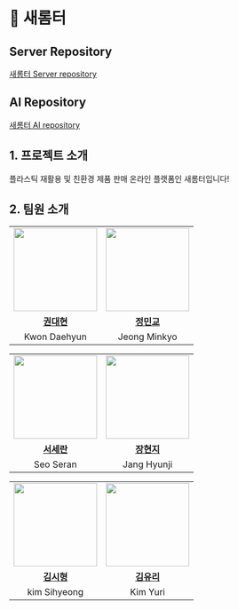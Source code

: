 # 🌱 새롬터

## Server Repository
[새롬터 Server repository](https://github.com/Saerom-teo/server)

## AI Repository
[새롬터 AI repository](https://github.com/Saerom-teo/ai)

## 1. 프로젝트 소개
플라스틱 재활용 및 친환경 제품 판매 온라인 플랫폼인 새롬터입니다!

## 2. 팀원 소개

<table>
  <tr>
    <td align="center"><a href="https://github.com/DevHyun2"><img src="https://avatars.githubusercontent.com/DevHyun2" width="150px;" alt="">
    <td align="center"><a href="https://github.com/MinkyoDev"><img src="https://avatars.githubusercontent.com/MinkyoDev" width="150px;" alt="">
    </td>
  </tr>
  <tr>
    <td align="center"><a href="https://github.com/DevHyun2"><b>권대현</b></td>
    <td align="center"><a href="https://github.com/MinkyoDev"><b>정민교</b></td>
  </tr>
 <tr>
    <td align="center">Kwon Daehyun</td>
    <td align="center">Jeong Minkyo</td>
  </tr>
</table>
      
<table>
  <tr>
    <td align="center"><a href="https://github.com/imrani-i"><img src="https://avatars.githubusercontent.com/imrani-i" width="150px;" alt="">
    <td align="center"><a href="https://github.com/JhyunJ1"><img src="https://avatars.githubusercontent.com/JhyunJ1" width="150px;" alt="">
    </td>
  </tr>
  <tr>
    <td align="center"><a href="https://github.com/imrani-i"><b>서세란</b></td>
    <td align="center"><a href="https://github.com/JhyunJ1"><b>장현지</b></td>
  </tr>
 <tr>
    <td align="center">Seo Seran</td>
    <td align="center">Jang Hyunji</td>
  </tr>
</table>
      
<table>
  <tr>
    <td align="center"><a href="https://github.com/kimsh300"><img src="https://avatars.githubusercontent.com/kimsh300" width="150px;" alt="">
    <td align="center"><a href="https://github.com/kimyurie"><img src="https://avatars.githubusercontent.com/kimyurie" width="150px;" alt="">
    </td>
  </tr>
  <tr>
    <td align="center"><a href="https://github.com/kimsh300"><b>김시형</b></td>
    <td align="center"><a href="https://github.com/kimyurie"><b>김유리</b></td>
  </tr>
 <tr>
    <td align="center">kim Sihyeong</td>
    <td align="center">Kim Yuri</td>
  </tr>
</table>
